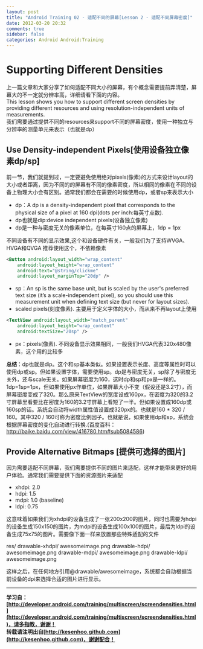 ```yaml
---
layout: post
title: "Android Training 02 - 适配不同的屏幕[Lesson 2 - 适配不同屏幕密度]"
date: 2012-03-20 20:32
comments: true
sidebar: false
categories: Android Android:Training
---
```


# Supporting Different Densities
上一篇文章和大家分享了如何适配不同大小的屏幕，有个概念需要提前弄清楚，屏幕大的不一定就分辨率高，详细请看下面的内容。  
This lesson shows you how to support different screen densities by providing different resources and using resolution-independent units of measurements.  
我们需要通过提供不同的resources来support不同的屏幕密度，使用一种独立与分辨率的测量单元来表示（也就是dp）  

## Use Density-independent Pixels[使用设备独立像素dp/sp]
前一节，我们就提到过，一定要避免使用绝对pixels(像素)的方式来设计layout的大小或者距离，因为不同的的屏幕有不同的像素密度，所以相同的像素在不同的设备上物理大小会有区别。通常我们都会在需要的时候使用dp，或者sp来表示大小

<!-- more -->

* dp：A dp is a density-independent pixel that corresponds to the physical size of a pixel at 160 dpi(dots per inch:每英寸点数). 
* dp也就是dip:device independent pixels(设备独立像素)
* dp是一种与密度无关的像素单位，在每英寸160点的屏幕上，1dp = 1px

不同设备有不同的显示效果,这个和设备硬件有关，一般我们为了支持WVGA、HVGA和QVGA 推荐使用这个，不依赖像素
```xml
<Button android:layout_width="wrap_content"
    android:layout_height="wrap_content"
    android:text="@string/clickme"
    android:layout_marginTop="20dp" />
```

* sp：An sp is the same base unit, but is scaled by the user's preferred text size (it’s a scale-independent pixel), so you should use this measurement unit when defining text size (but never for layout sizes).
* scaled pixels(刻度像素). 主要用于定义字体的大小，而从来不再layout上使用
```xml
<TextView android:layout_width="match_parent"
    android:layout_height="wrap_content"
    android:textSize="20sp" />
```
* px：pixels(像素). 不同设备显示效果相同，一般我们HVGA代表320x480像素，这个用的比较多

**总结**：dp也就是dip。这个和sp基本类似。如果设置表示长度、高度等属性时可以使用dp或sp。但如果设置字体，需要使用sp。dp是与密度无关，sp除了与密度无关外，还与scale无关。如果屏幕密度为160，这时dp和sp和px是一样的。1dp=1sp=1px，但如果使用px作单位，如果屏幕大小不变（假设还是3.2寸），而屏幕密度变成了320。那么原来TextView的宽度设成160px，在密度为320的3.2寸屏幕里看要比在密度为160的3.2寸屏幕上看短了一半。但如果设置成160dp或160sp的话。系统会自动将width属性值设置成320px的。也就是160 * 320 / 160。其中320 / 160可称为密度比例因子。也就是说，如果使用dp和sp，系统会根据屏幕密度的变化自动进行转换.(百度百科：http://baike.baidu.com/view/416780.htm#sub5084586)

## Provide Alternative Bitmaps [提供可选择的图片]
因为需要适配不同屏幕，我们需要提供不同的图片来适配，这样才能带来更好的用户体验。通常我们需要提供下面的资源图片来适配

* xhdpi: 2.0
* hdpi: 1.5
* mdpi: 1.0 (baseline)
* ldpi: 0.75

这意味着如果我们为xhdpi的设备生成了一张200x200的图片，同时也需要为hdpi的设备生成150x150的图片，为mdpi的设备生成100x100的图片，最后为ldpi的设备生成75x75的图片。需要像下面一样来放置那些特殊适配的文件

res/
    drawable-xhdpi/
        awesomeimage.png
    drawable-hdpi/
        awesomeimage.png
    drawable-mdpi/
        awesomeimage.png
    drawable-ldpi/
        awesomeimage.png

这样之后，在任何地方引用@drawable/awesomeimage，系统都会自动根据当前设备的dpi来选择合适的图片进行显示。


*********************************
**学习自：[http://developer.android.com/training/multiscreen/screendensities.html](http://developer.android.com/training/multiscreen/screendensities.html)，请多指教，谢谢！**  
**转载请注明出自[http://kesenhoo.github.com](http://kesenhoo.github.com)，谢谢配合！**






